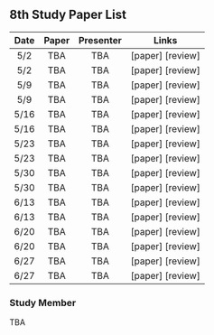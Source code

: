 ## 8th Study Paper List

Date | Paper | Presenter | Links
:---: | :---: | :---: | :---:
5/2 | TBA | TBA | [paper] [review]
5/2 | TBA | TBA | [paper] [review]
5/9 | TBA | TBA | [paper] [review]
5/9 | TBA | TBA | [paper] [review]
5/16 | TBA | TBA | [paper] [review]
5/16 | TBA | TBA | [paper] [review]
5/23 | TBA | TBA | [paper] [review]
5/23 | TBA | TBA | [paper] [review]
5/30 | TBA | TBA | [paper] [review]
5/30 | TBA | TBA | [paper] [review]
6/13 | TBA | TBA | [paper] [review]
6/13 | TBA | TBA | [paper] [review]
6/20 | TBA | TBA | [paper] [review]
6/20 | TBA | TBA | [paper] [review]
6/27 | TBA | TBA | [paper] [review]
6/27 | TBA | TBA | [paper] [review]

### Study Member

TBA